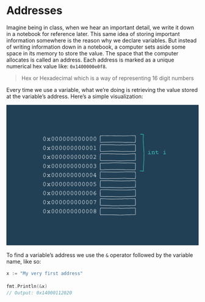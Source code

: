 # Addresses

Imagine being in class, when we hear an important detail, we write it down in a notebook for reference later. This same idea of storing important information somewhere is the reason why we declare variables. But instead of writing information down in a notebook, a computer sets aside some space in its memory to store the value. The space that the computer allocates is called an address. Each address is marked as a unique numerical hex value like: `0x1400000e0f8`.

> Hex or Hexadecimal which is a way of representing 16 digit numbers

Every time we use a variable, what we’re doing is retrieving the value stored at the variable’s address. Here’s a simple visualization:

![Diagram showing memory addresses with corresponding hexadecimal values for the addresses](../images/go-memory-addresses.png)

To find a variable’s address we use the `&` operator followed by the variable name, like so:

```go
x := "My very first address"

fmt.Println(&x)
// Output: 0x14000112020
```
